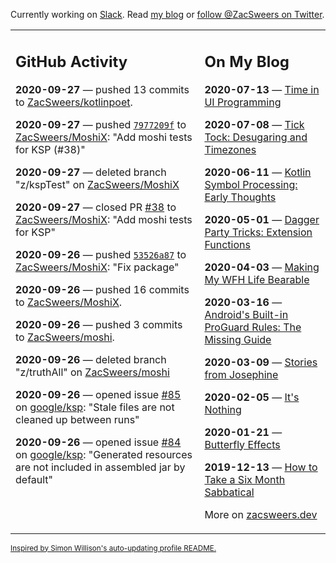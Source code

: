 Currently working on [Slack](https://slack.com/). Read [my blog](https://zacsweers.dev/) or [follow @ZacSweers on Twitter](https://twitter.com/ZacSweers).

<table><tr><td valign="top" width="60%">

## GitHub Activity
<!-- githubActivity starts -->
**2020-09-27** — pushed 13 commits to [ZacSweers/kotlinpoet](https://api.github.com/repos/ZacSweers/kotlinpoet).

**2020-09-27** — pushed [`7977209f`](https://github.com/ZacSweers/MoshiX/commit/7977209fcffd16047d190d73164954f8efb5c570) to [ZacSweers/MoshiX](https://api.github.com/repos/ZacSweers/MoshiX): "Add moshi tests for KSP (#38)"

**2020-09-27** — deleted branch "z/kspTest" on [ZacSweers/MoshiX](https://api.github.com/repos/ZacSweers/MoshiX)

**2020-09-27** — closed PR [#38](https://api.github.com/repos/ZacSweers/MoshiX/pulls/38) to [ZacSweers/MoshiX](https://api.github.com/repos/ZacSweers/MoshiX): "Add moshi tests for KSP"

**2020-09-26** — pushed [`53526a87`](https://github.com/ZacSweers/MoshiX/commit/53526a8741e5ee87c12686212ed8d3eedce41873) to [ZacSweers/MoshiX](https://api.github.com/repos/ZacSweers/MoshiX): "Fix package"

**2020-09-26** — pushed 16 commits to [ZacSweers/MoshiX](https://api.github.com/repos/ZacSweers/MoshiX).

**2020-09-26** — pushed 3 commits to [ZacSweers/moshi](https://api.github.com/repos/ZacSweers/moshi).

**2020-09-26** — deleted branch "z/truthAll" on [ZacSweers/moshi](https://api.github.com/repos/ZacSweers/moshi)

**2020-09-26** — opened issue [#85](https://api.github.com/repos/google/ksp/issues/85) on [google/ksp](https://api.github.com/repos/google/ksp): "Stale files are not cleaned up between runs"

**2020-09-26** — opened issue [#84](https://api.github.com/repos/google/ksp/issues/84) on [google/ksp](https://api.github.com/repos/google/ksp): "Generated resources are not included in assembled jar by default"
<!-- githubActivity ends -->
</td><td valign="top" width="40%">

## On My Blog
<!-- blog starts -->
**2020-07-13** — [Time in UI Programming](https://www.zacsweers.dev/time-in-ui/)

**2020-07-08** — [Tick Tock: Desugaring and Timezones](https://www.zacsweers.dev/ticktock-desugaring-timezones/)

**2020-06-11** — [Kotlin Symbol Processing: Early Thoughts](https://www.zacsweers.dev/kotlin-symbol-processor-early-thoughts/)

**2020-05-01** — [Dagger Party Tricks: Extension Functions](https://www.zacsweers.dev/dagger-party-tricks-extension-functions/)

**2020-04-03** — [Making My WFH Life Bearable](https://www.zacsweers.dev/making-wfh-life-bearable/)

**2020-03-16** — [Android's Built-in ProGuard Rules: The Missing Guide](https://www.zacsweers.dev/android-proguard-rules/)

**2020-03-09** — [Stories from Josephine](https://www.zacsweers.dev/stories-from-josephine/)

**2020-02-05** — [It's Nothing](https://www.zacsweers.dev/its-nothing/)

**2020-01-21** — [Butterfly Effects](https://www.zacsweers.dev/butterfly-effects/)

**2019-12-13** — [How to Take a Six Month Sabbatical](https://www.zacsweers.dev/how-to-take-a-six-month-sabbatical/)
<!-- blog ends -->
More on [zacsweers.dev](https://zacsweers.dev/)
</td></tr></table>

<sub><a href="https://simonwillison.net/2020/Jul/10/self-updating-profile-readme/">Inspired by Simon Willison's auto-updating profile README.</a></sub>